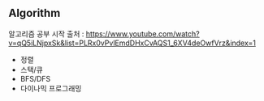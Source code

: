## Algorithm

알고리즘 공부 시작
출처 : https://www.youtube.com/watch?v=qQ5iLNjpxSk&list=PLRx0vPvlEmdDHxCvAQS1_6XV4deOwfVrz&index=1

* 정렬
* 스택/큐
* BFS/DFS
* 다이나믹 프로그래밍
